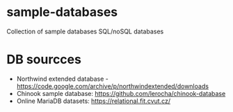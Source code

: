 # sample-databases
Collection of sample databases SQL/noSQL databases

# DB sourcces
- Northwind extended database - https://code.google.com/archive/p/northwindextended/downloads
- Chinook sample database: https://github.com/lerocha/chinook-database
- Online MariaDB datasets: https://relational.fit.cvut.cz/